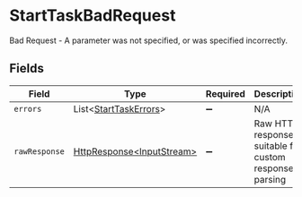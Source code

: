 # StartTaskBadRequest

Bad Request - A parameter was not specified, or was specified incorrectly.


## Fields

| Field                                                                                                                          | Type                                                                                                                           | Required                                                                                                                       | Description                                                                                                                    |
| ------------------------------------------------------------------------------------------------------------------------------ | ------------------------------------------------------------------------------------------------------------------------------ | ------------------------------------------------------------------------------------------------------------------------------ | ------------------------------------------------------------------------------------------------------------------------------ |
| `errors`                                                                                                                       | List\<[StartTaskErrors](../../models/errors/StartTaskErrors.md)>                                                               | :heavy_minus_sign:                                                                                                             | N/A                                                                                                                            |
| `rawResponse`                                                                                                                  | [HttpResponse\<InputStream>](https://docs.oracle.com/en/java/javase/11/docs/api/java.net.http/java/net/http/HttpResponse.html) | :heavy_minus_sign:                                                                                                             | Raw HTTP response; suitable for custom response parsing                                                                        |